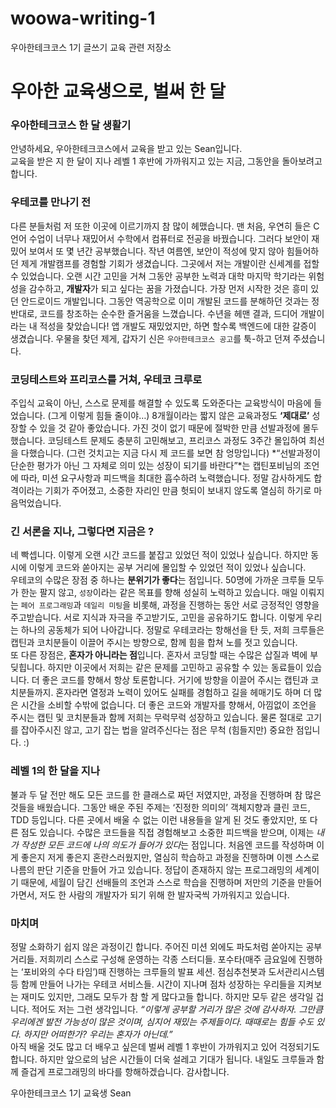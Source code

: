 # woowa-writing-1 
우아한테크코스 1기 글쓰기 교육 관련 저장소



# 우아한 교육생으로, 벌써 한 달



### 우아한테크코스 한 달 생활기

 안녕하세요, 우아한테크코스에서 교육을 받고 있는 Sean입니다.   
교육을 받은 지 한 달이 지나 레벨 1 후반에 가까워지고 있는 지금, 그동안을 돌아보려고 합니다.   



### 우테코를 만나기 전

 다른 분들처럼 저 또한 이곳에 이르기까지 참 많이 헤맸습니다. 맨 처음, 우연히 들은 C언어 수업이 너무나 재밌어서 수학에서 컴퓨터로 전공을 바꿨습니다. 그러다 보안이 재밌어 보여서 또 몇 년간 공부했습니다. 작년 여름엔, 보안이 적성에 맞지 않아 힘들어하던 제게 개발캠프를 경험할 기회가 생겼습니다. 그곳에서 저는 개발이란 신세계를 접할 수 있었습니다. 오랜 시간 고민을 거쳐 그동안 공부한 노력과 대학 마지막 학기라는 위험성을 감수하고, **개발자**가 되고 싶다는 꿈을 가졌습니다. 가장 먼저 시작한 것은 흥미 있던 안드로이드 개발입니다. 그동안 역공학으로 이미 개발된 코드를 분해하던 것과는 정반대로, 코드를 창조하는 순수한 즐거움을 느꼈습니다. 수년을 헤맨 결과, 드디어 개발이라는 내 적성을 찾았습니다! 앱 개발도 재밌었지만, 하면 할수록 백엔드에 대한 갈증이 생겼습니다. 우물을 찾던 제게, 갑자기 신은 `우아한테크코스 공고`를 툭-하고 던져 주셨습니다.   



### 코딩테스트와 프리코스를 거쳐, 우테코 크루로

 주입식 교육이 아닌, 스스로 문제를 해결할 수 있도록 도와준다는 교육방식이 마음에 들었습니다. (그게 이렇게 힘들 줄이야…) 8개월이라는 짧지 않은 교육과정도 **‘제대로’** 성장할 수 있을 것 같아 좋았습니다. 가진 것이 없기 때문에 절박한 만큼 선발과정에 몰두했습니다. 코딩테스트 문제도 충분히 고민해보고, 프리코스 과정도 3주간 몰입하여 최선을 다했습니다. (그런 것치고는 지금 다시 제 코드를 보면 참 엉망입니다) *“선발과정이 단순한 평가가 아닌 그 자체로 의미 있는 성장이 되기를 바란다”*는 캡틴포비님의 조언에 따라, 미션 요구사항과 피드백을 최대한 흡수하려 노력했습니다. 정말 감사하게도 합격이라는 기회가 주어졌고, 소중한 자리인 만큼 헛되이 보내지 않도록 열심히 하기로 마음먹었습니다.   



### 긴 서론을 지나, 그렇다면 지금은 ?

 네 빡셉니다. 이렇게 오랜 시간 코드를 붙잡고 있었던 적이 있었나 싶습니다. 하지만 동시에 이렇게 코드와 쏟아지는 공부 거리에 몰입할 수 있었던 적이 있었나 싶습니다.   
 우테코의 수많은 장점 중 하나는 **분위기가 좋다**는 점입니다. 50명에 가까운 크루들 모두가 한눈 팔지 않고, `성장`이라는 같은 목표를 향해 성실히 노력하고 있습니다. 매일 이뤄지는 `페어 프로그래밍`과 `데일리 미팅`을 비롯해, 과정을 진행하는 동안 서로 긍정적인 영향을 주고받습니다. 서로 지식과 자극을 주고받기도, 고민을 공유하기도 합니다. 이렇게 우리는 하나의 공동체가 되어 나아갑니다. 정말로 우테코라는 항해선을 탄 듯, 저희 크루들은 캡틴과 코치분들이 이끌어 주시는 방향으로, 함께 힘을 합쳐 노를 젓고 있습니다.   
 또 다른 장점은, **혼자가 아니라는 점**입니다. 혼자서 코딩할 때는 수많은 삽질과 벽에 부딪힙니다. 하지만 이곳에서 저희는 같은 문제를 고민하고 공유할 수 있는 동료들이 있습니다. 더 좋은 코드를 향해서 항상 토론합니다. 거기에 방향을 이끌어 주시는 캡틴과 코치분들까지. 혼자라면 열정과 노력이 있어도 실패를 경험하고 길을 헤매기도 하며 더 많은 시간을 소비할 수밖에 없습니다. 더 좋은 코드와 개발자를 향해서, 아낌없이 조언을 주시는 캡틴 및 코치분들과 함께 저희는 무럭무럭 성장하고 있습니다. 물론 절대로 고기를 잡아주시진 않고, 고기 잡는 법을 알려주신다는 점은 무척 (힘들지만) 중요한 점입니다. :)   



### 레벨 1의 한 달을 지나

 불과 두 달 전만 해도 모든 코드를 한 클래스로 짜던 저였지만, 과정을 진행하며 참 많은 것들을 배웠습니다. 그동안 배운 주된 주제는 ‘진정한 의미의’ 객체지향과 클린 코드, TDD 등입니다. 다른 곳에서 배울 수 없는 이런 내용들을 알게 된 것도 좋았지만, 또 다른 점도 있습니다. 수많은 코드들을 직접 경험해보고 소중한 피드백을 받으며, 이제는 *내가 작성한 모든 코드에 나의 의도가 들어가 있다*는 점입니다. 처음엔 코드를 작성하며 이게 좋은지 저게 좋은지 혼란스러웠지만, 열심히 학습하고 과정을 진행하며 이젠 스스로 나름의 판단 기준을 만들어 가고 있습니다. 정답이 존재하지 않는 프로그래밍의 세계이기 때문에, 세월이 담긴 선배들의 조언과 스스로 학습을 진행하며 저만의 기준을 만들어가면서, 저도 한 사람의 개발자가 되기 위해 한 발자국씩 가까워지고 있습니다.   



### 마치며

 정말 소화하기 쉽지 않은 과정이긴 합니다. 주어진 미션 외에도 파도처럼 쏟아지는 공부 거리들. 저희끼리 스스로 구성해 운영하는 각종 스터디들. 포수타(매주 금요일에 진행하는 ‘포비와의 수다 타임’)때 진행하는 크루들의 발표 세션. 점심추천봇과 도서관리시스템 등 함께 만들어 나가는 우테코 서비스들. 시간이 지나며 점차 성장하는 우리들을 지켜보는 재미도 있지만, 그래도 모두가 참 할 게 많다고들 합니다. 하지만 모두 같은 생각일 겁니다. 적어도 저는 그런 생각입니다. *“이렇게 공부할 거리가 많은 것에 감사하자. 그만큼 우리에겐 발전 가능성이 많은 것이며, 심지어 재밌는 주제들이다. 때때로는 힘들 수도 있다. 하지만 어떠한가? 우리는 혼자가 아닌데.”*   
 아직 배울 것도 많고 더 배우고 싶은데 벌써 레벨 1 후반이 가까워지고 있어 걱정되기도 합니다. 하지만 앞으로의 남은 시간들이 더욱 설레고 기대가 됩니다. 내일도 크루들과 함께 즐겁게 프로그래밍의 바다를 항해하겠습니다. 감사합니다.   

우아한테크코스 1기 교육생 Sean
